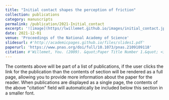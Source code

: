 ```yaml
---
title: "Initial contact shapes the perception of friction"
collection: publications
category: manuscripts
permalink: /publication/2021-Initial_contact
excerpt: '![image](https//lwillemet.github.io/images/initial_contact.jpg){: style="float: right"} This paper is about the perception of friction on initial contact based on a biomechanical model of skin deformation.'
date: 2021-12-01
venue: 'Proceedings of the National Academy of Science'
slidesurl: #'http://academicpages.github.io/files/slides1.pdf'
paperurl: 'https://www.pnas.org/doi/full/10.1073/pnas.2109109118'
citation: #'Willemet, You. (2009). &quot;Paper Title Number 1.&quot; <i>Journal 1</i>. 1(1).'
---
```


The contents above will be part of a list of publications, if the user clicks the link for the publication than the contents of section will be rendered as a full page, allowing you to provide more information about the paper for the reader. When publications are displayed as a single page, the contents of the above "citation" field will automatically be included below this section in a smaller font.
